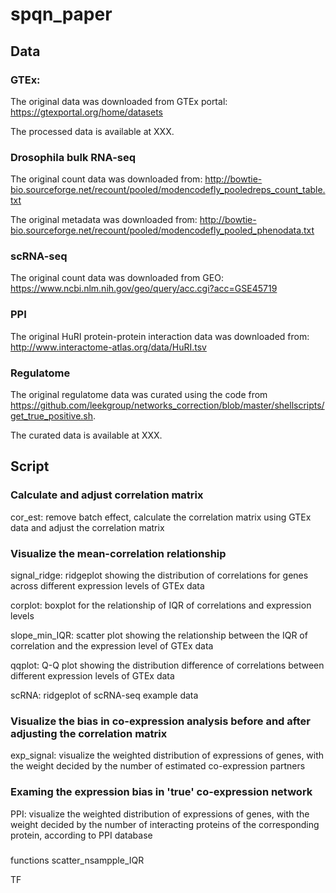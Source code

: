 # spqn_paper

## Data

### GTEx: 

The original data was downloaded from GTEx portal: https://gtexportal.org/home/datasets

The processed data is available at XXX.

### Drosophila bulk RNA-seq

The original count data was downloaded from: http://bowtie-bio.sourceforge.net/recount/pooled/modencodefly_pooledreps_count_table.txt

The original  metadata was downloaded from: http://bowtie-bio.sourceforge.net/recount/pooled/modencodefly_pooled_phenodata.txt

### scRNA-seq

The original count data was downloaded from GEO: https://www.ncbi.nlm.nih.gov/geo/query/acc.cgi?acc=GSE45719

### PPI
The original HuRI protein-protein interaction data was downloaded from: http://www.interactome-atlas.org/data/HuRI.tsv


### Regulatome
The original regulatome data was curated using the code from https://github.com/leekgroup/networks_correction/blob/master/shellscripts/get_true_positive.sh.

The curated data is available at XXX.

## Script

### Calculate and adjust correlation matrix
cor_est: remove batch effect, calculate the correlation matrix using GTEx data and adjust the correlation matrix

### Visualize the mean-correlation relationship

signal_ridge: ridgeplot showing the distribution of correlations for genes across different expression levels of GTEx data

corplot: boxplot for the relationship of IQR of correlations and expression levels

slope_min_IQR: scatter plot showing the relationship between the IQR of correlation and the expression level of GTEx data

qqplot: Q-Q plot showing the distribution difference of correlations between different expression levels of GTEx data

scRNA: ridgeplot of scRNA-seq example data

### Visualize the bias in co-expression analysis before and after adjusting the correlation matrix
exp_signal: visualize the weighted distribution of expressions of genes, with the weight decided by the number of estimated co-expression partners


### Examing the expression bias in 'true' co-expression network 
PPI: visualize the weighted distribution of expressions of genes, with the weight decided by the number of interacting proteins of the corresponding protein, according to PPI database 

###
functions
scatter_nsampple_IQR







TF

